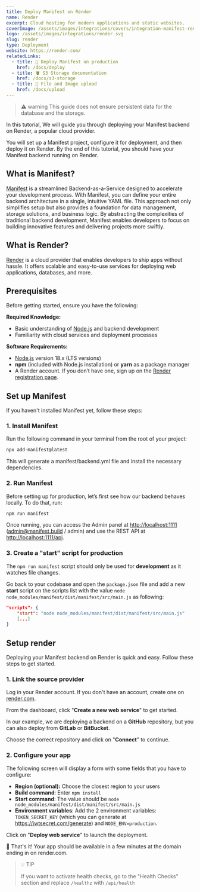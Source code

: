 ```yaml
---
title: Deploy Manifest on Render
name: Render
excerpt: Cloud hosting for modern applications and static websites.
coverImage: /assets/images/integrations/covers/integration-manifest-render.svg
logo: /assets/images/integrations/render.svg
slug: render
type: Deployment
website: https://render.com/
relatedLinks:
  - title: 🚀 Deploy Manifest on production
    href: /docs/deploy
  - title: 🪣 S3 Storage documentation
    href: /docs/s3-storage
  - title: 📂 File and Image upload
    href: /docs/upload
---
```


> ⚠️ warning
> This guide does not ensure persistent data for the database and the storage.

In this tutorial, We will guide you through deploying your Manifest backend on Render, a popular cloud provider.

You will set up a Manifest project, configure it for deployment, and then deploy it on Render. By the end of this tutorial, you should have your Manifest backend running on Render.

## What is Manifest?

[Manifest](/) is a streamlined Backend-as-a-Service designed to accelerate your development process. With Manifest, you can define your entire backend architecture in a single, intuitive YAML file. This approach not only simplifies setup but also provides a foundation for data management, storage solutions, and business logic. By abstracting the complexities of traditional backend development, Manifest enables developers to focus on building innovative features and delivering projects more swiftly.

## What is Render?

[Render](https://render.com) is a cloud provider that enables developers to ship apps without hassle. It offers scalable and easy-to-use services for deploying web applications, databases, and more.

## Prerequisites

Before getting started, ensure you have the following:

**Required Knowledge:**

- Basic understanding of [Node.js](https://nodejs.org/en/) and backend development
- Familiarity with cloud services and deployment processes

**Software Requirements:**

- [Node.js](https://nodejs.org/en/) version 18.x (LTS versions)
- **npm** (included with Node.js installation) or **yarn** as a package manager
- A Render account. If you don’t have one, sign up on the [Render registration page](https://render.com).

## Set up Manifest

If you haven't installed Manifest yet, follow these steps:

### 1. Install Manifest

Run the following command in your terminal from the root of your project:

```bash
npx add-manifest@latest
```

This will generate a manifest/backend.yml file and install the necessary dependencies.

### 2. Run Manifest

Before setting up for production, let’s first see how our backend behaves locally. To do that, run:

```bash
npm run manifest
```

Once running, you can access the Admin panel at [http://localhost:1111](http://localhost:1111) (admin@manifest.build / admin) and use the REST API at [http://localhost:1111/api](http://localhost:1111/api).

### 3. Create a "start" script for production

The `npm run manifest` script should only be used for **development** as it watches file changes.

Go back to your codebase and open the `package.json` file and add a new **start** script on the scripts list with the value `node node_modules/manifest/dist/manifest/src/main.js` as following:

```json title="package.json"
"scripts": {
    "start": "node node_modules/manifest/dist/manifest/src/main.js"
    [...]
}
```

## Setup render

Deploying your Manifest backend on Render is quick and easy. Follow these steps to get started.

### 1. Link the source provider

Log in your Render account. If you don't have an account, create one on [render.com](https://render.com).

From the dashboard, click "**Create a new web service**" to get started.

In our example, we are deploying a backend on a **GitHub** repository, but you can also deploy from **GitLab** or **BitBucket**.

Choose the correct repository and click on "**Connect**" to continue.

### 2. Configure your app

The following screen will display a form with some fields that you have to configure:

- **Region (optional):** Choose the closest region to your users
- **Build command**: Enter `npm install`
- **Start command**: The value should be `node node_modules/manifest/dist/manifest/src/main.js`
- **Environment variables**: Add the 2 environment variables: `TOKEN_SECRET_KEY` (which you can generate at https://jwtsecret.com/generate) and `NODE_ENV=production`.

Click on "**Deploy web service**" to launch the deployment.

🎉 That's it! Your app should be available in a few minutes at the domain ending in on render.com.

> 💡 TIP
>
> If you want to activate health checks, go to the "Health Checks" section and replace `/healthz` with `/api/health`
